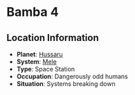 # Bamba 4

## Location Information
- **Planet**: [Hussaru](../planet--hussaru.md)
- **System**: [Mele](../../../system--mele.md)
- **Type**: Space Station
- **Occupation**: Dangerously odd humans
- **Situation**: Systems breaking down
